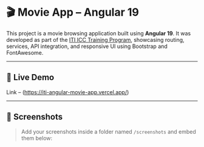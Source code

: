 # 🎬 Movie App – Angular 19

This project is a movie browsing application built using **Angular 19**. It was developed as part of the [ITI ICC Training Program](https://www.iti.gov.eg/), showcasing routing, services, API integration, and responsive UI using Bootstrap and FontAwesome.

---

## 🚀 Live Demo

Link – (https://iti-angular-movie-app.vercel.app/)

---

## 📸 Screenshots

> Add your screenshots inside a folder named `/screenshots` and embed them below:

